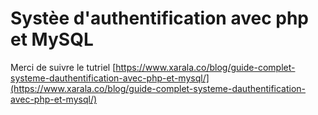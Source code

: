 # Systèe d'authentification avec php et MySQL

Merci de suivre le tutriel 
[https://www.xarala.co/blog/guide-complet-systeme-dauthentification-avec-php-et-mysql/](https://www.xarala.co/blog/guide-complet-systeme-dauthentification-avec-php-et-mysql/)
